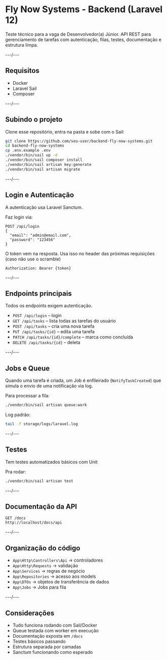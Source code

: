 # Fly Now Systems - Backend (Laravel 12)

Teste técnico para a vaga de Desenvolvedor(a) Júnior.
API REST para gerenciamento de tarefas com autenticação, filas, testes, documentação e estrutura limpa.

---/---

## Requisitos

* Docker
* Laravel Sail
* Composer

---/---

## Subindo o projeto

Clone esse repositório, entra na pasta e sobe com o Sail:

```bash
git clone https://github.com/seu-user/backend-fly-now-systems.git
cd backend-fly-now-systems
cp .env.example .env
./vendor/bin/sail up -d
./vendor/bin/sail composer install
./vendor/bin/sail artisan key:generate
./vendor/bin/sail artisan migrate
```

---/---

## Login e Autenticação

A autenticação usa Laravel Sanctum.

Faz login via:

```http
POST /api/login
{
  "email": "admin@email.com",
  "password": "123456"
}
```

O token vem na resposta. Usa isso no header das próximas requisições (caso não use o scramble)

```
Authorization: Bearer {token}
```

---/---

## Endpoints principais

Todos os endpoints exigem autenticação.

* `POST /api/login` – login
* `GET /api/tasks` – lista todas as tarefas do usuário
* `POST /api/tasks` – cria uma nova tarefa
* `PUT /api/tasks/{id}` – edita uma tarefa
* `PATCH /api/tasks/{id}/complete` – marca como concluída
* `DELETE /api/tasks/{id}` – deleta

---/---

## Jobs e Queue

Quando uma tarefa é criada, um Job é enfileirado (`NotifyTaskCreated`) que simula o envio de uma notificação via log.

Para processar a fila:

```bash
./vendor/bin/sail artisan queue:work
```

Log padrão:
```bash
tail -f storage/logs/laravel.log
```

---/---

## Testes

Tem testes automatizados básicos com Unit

Pra rodar:

```bash
./vendor/bin/sail artisan test
```

---/---

## Documentação da API

```
GET /docs 
http://localhost/docs/api
```

---/---

## Organização do código

* `App\Http\Controllers\Api` → controladores
* `App\Http\Requests` → validação
* `App\Services` → regras de negócio
* `App\Repositories` → acesso aos models
* `App\DTOs` → objetos de transferência de dados
* `App\Jobs` → Jobs para fila

---/---

## Considerações

* Tudo funciona rodando com Sail/Docker
* Queue testada com worker em execução
* Documentação exposta em `/docs`
* Testes básicos passando
* Estrutura separada por camadas
* Sanctum funcionando como esperado

